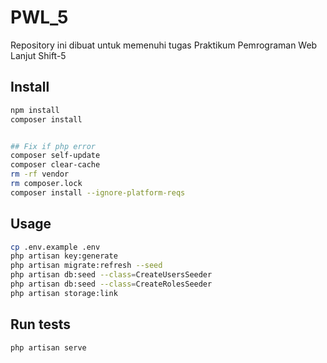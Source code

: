 ﻿# PWL_5
Repository ini dibuat untuk memenuhi tugas Praktikum Pemrograman Web Lanjut Shift-5


## Install

```sh
npm install
composer install
```
```sh

## Fix if php error  
composer self-update
composer clear-cache
rm -rf vendor
rm composer.lock
composer install --ignore-platform-reqs
```
## Usage

```sh
cp .env.example .env
php artisan key:generate
php artisan migrate:refresh --seed
php artisan db:seed --class=CreateUsersSeeder
php artisan db:seed --class=CreateRolesSeeder
php artisan storage:link
```

## Run tests

```sh
php artisan serve
```
